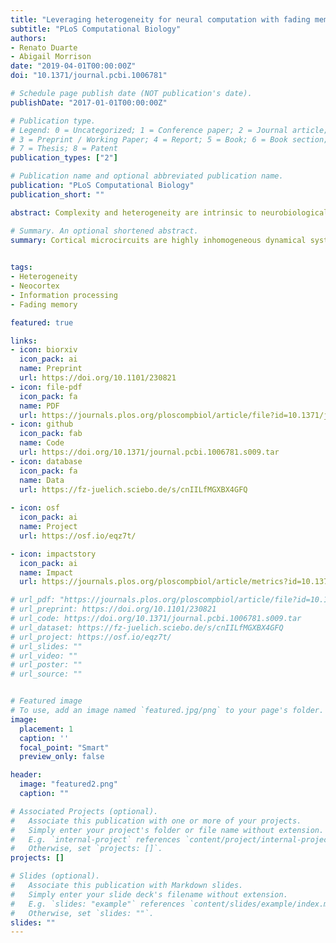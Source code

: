 ```yaml
---
title: "Leveraging heterogeneity for neural computation with fading memory in layer 2/3 cortical microcircuits"
subtitle: "PLoS Computational Biology"
authors:
- Renato Duarte
- Abigail Morrison
date: "2019-04-01T00:00:00Z"
doi: "10.1371/journal.pcbi.1006781"

# Schedule page publish date (NOT publication's date).
publishDate: "2017-01-01T00:00:00Z"

# Publication type.
# Legend: 0 = Uncategorized; 1 = Conference paper; 2 = Journal article;
# 3 = Preprint / Working Paper; 4 = Report; 5 = Book; 6 = Book section;
# 7 = Thesis; 8 = Patent
publication_types: ["2"]

# Publication name and optional abbreviated publication name.
publication: "PLoS Computational Biology"
publication_short: ""

abstract: Complexity and heterogeneity are intrinsic to neurobiological systems, manifest in every process, at every scale, and are inextricably linked to the systems’ emergent collective behaviours and function. However, the majority of studies addressing the dynamics and computational properties of biologically inspired cortical microcircuits tend to assume (often for the sake of analytical tractability) a great degree of homogeneity in both neuronal and synaptic/connectivity parameters. While simplification and reductionism are necessary to understand the brain’s functional principles, disregarding the existence of the multiple heterogeneities in the cortical composition, which may be at the core of its computational proficiency, will inevitably fail to account for important phenomena and limit the scope and generalizability of cortical models. We address these issues by studying the individual and composite functional roles of heterogeneities in neuronal, synaptic and structural properties in a biophysically plausible layer 2/3 microcircuit model, built and constrained by multiple sources of empirical data. This approach was made possible by the emergence of large-scale, well curated databases, as well as the substantial improvements in experimental methodologies achieved over the last few years. Our results show that variability in single neuron parameters is the dominant source of functional specialization, leading to highly proficient microcircuits with much higher computational power than their homogeneous counterparts. We further show that fully heterogeneous circuits, which are closest to the biophysical reality, owe their response properties to the differential contribution of different sources of heterogeneity.

# Summary. An optional shortened abstract.
summary: Cortical microcircuits are highly inhomogeneous dynamical systems whose information processing capacity is determined by the characteristics of its heterogeneous components and their complex interactions. The high degree of variability that characterizes macroscopic population dynamics, both during ongoing, spontaneous activity and active processing states reflects the underlying complexity and heterogeneity which has the potential to dramatically constrain the space of functions that any given circuit can compute, leading to richer and more expressive information processing systems. In this study, we identify different tentative sources of heterogeneity and assess their differential and cumulative contribution to the microcircuit’s dynamics and information processing capacity. We study these properties in a generic Layer 2/3 cortical microcircuit model, built and constrained by multiple sources of experimental data, and demonstrate that heterogeneity in neuronal properties and microconnectivity structure are important sources of functional specialization, greatly improving the circuit’s processing capacity, while capturing various important features of cortical physiology.
 

tags:
- Heterogeneity
- Neocortex
- Information processing
- Fading memory

featured: true

links:
- icon: biorxiv
  icon_pack: ai
  name: Preprint
  url: https://doi.org/10.1101/230821
- icon: file-pdf
  icon_pack: fa
  name: PDF
  url: https://journals.plos.org/ploscompbiol/article/file?id=10.1371/journal.pcbi.1006781&type=printable
- icon: github 
  icon_pack: fab
  name: Code
  url: https://doi.org/10.1371/journal.pcbi.1006781.s009.tar
- icon: database
  icon_pack: fa
  name: Data
  url: https://fz-juelich.sciebo.de/s/cnIILfMGXBX4GFQ
  
- icon: osf
  icon_pack: ai
  name: Project
  url: https://osf.io/eqz7t/

- icon: impactstory
  icon_pack: ai
  name: Impact
  url: https://journals.plos.org/ploscompbiol/article/metrics?id=10.1371/journal.pcbi.1006781

# url_pdf: "https://journals.plos.org/ploscompbiol/article/file?id=10.1371/journal.pcbi.1006781&type=printable"
# url_preprint: https://doi.org/10.1101/230821
# url_code: https://doi.org/10.1371/journal.pcbi.1006781.s009.tar
# url_dataset: https://fz-juelich.sciebo.de/s/cnIILfMGXBX4GFQ
# url_project: https://osf.io/eqz7t/
# url_slides: ""
# url_video: ""
# url_poster: ""
# url_source: ""


# Featured image
# To use, add an image named `featured.jpg/png` to your page's folder. 
image:
  placement: 1
  caption: ''
  focal_point: "Smart"
  preview_only: false

header:
  image: "featured2.png"
  caption: ""

# Associated Projects (optional).
#   Associate this publication with one or more of your projects.
#   Simply enter your project's folder or file name without extension.
#   E.g. `internal-project` references `content/project/internal-project/index.md`.
#   Otherwise, set `projects: []`.
projects: []

# Slides (optional).
#   Associate this publication with Markdown slides.
#   Simply enter your slide deck's filename without extension.
#   E.g. `slides: "example"` references `content/slides/example/index.md`.
#   Otherwise, set `slides: ""`.
slides: ""
---
```

